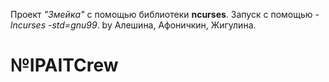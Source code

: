 
Проект *"Змейка"* с помощью библиотеки **ncurses**. Запуск с помощью *-lncurses -std=gnu99*.
by Алешина, Афоничкин, Жигулина. 
# №IPAITCrew 
